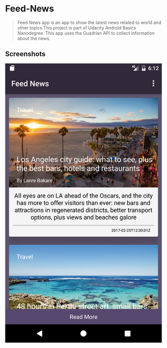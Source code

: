 # Feed-News
>Feed News app is an app to show the latest news related to world and other topics.This project is part of Udacity Android Basics Nanodegree.
>This app uses the Guadrian API to collect information about the news.

## Screenshots
![Screenshot1](screens/Screenshot_1.png)
